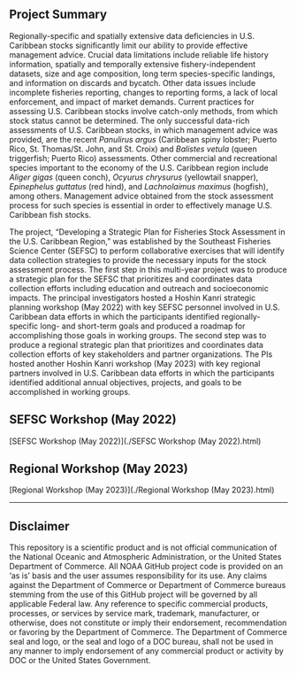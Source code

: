 ## Project Summary

Regionally-specific and spatially extensive data deficiencies in U.S. Caribbean stocks significantly limit our ability to provide effective management advice. Crucial data limitations include reliable life history information, spatially and temporally extensive fishery-independent datasets, size and age composition, long term species-specific landings, and information on discards and bycatch. Other data issues include incomplete fisheries reporting, changes to reporting forms, a lack of local enforcement, and impact of market demands. Current practices for assessing U.S. Caribbean stocks involve catch-only methods, from which stock status cannot be determined. The only successful data-rich assessments of U.S. Caribbean stocks, in which management advice was provided, are the recent _Panulirus argus_ (Caribbean spiny lobster; Puerto Rico, St. Thomas/St. John, and St. Croix) and _Balistes vetula_ (queen triggerfish; Puerto Rico) assessments. Other commercial and recreational species important to the economy of the U.S. Caribbean region include _Aliger gigas_ (queen conch), _Ocyurus chrysurus_ (yellowtail snapper), _Epinephelus guttatus_ (red hind), and _Lachnolaimus maximus_ (hogfish), among others. Management advice obtained from the stock assessment process for such species is essential in order to effectively manage U.S. Caribbean fish stocks.

The project, “Developing a Strategic Plan for Fisheries Stock Assessment in the U.S. Caribbean Region,” was established by the Southeast Fisheries Science Center (SEFSC) to perform collaborative exercises that will identify data collection strategies to provide the necessary inputs for the stock assessment process. The first step in this multi-year project was to produce a strategic plan for the SEFSC that prioritizes and coordinates data collection efforts including education and outreach and socioeconomic impacts. The principal investigators hosted a Hoshin Kanri strategic planning workshop (May 2022) with key SEFSC personnel involved in U.S. Caribbean data efforts in which the participants identified regionally-specific long- and short-term goals and produced a roadmap for accomplishing those goals in working groups. The second step was to produce a regional strategic plan that prioritizes and coordinates data collection efforts of key stakeholders and partner organizations. The PIs hosted another Hoshin Kanri workshop (May 2023) with key regional partners involved in U.S. Caribbean data efforts in which the participants identified additional annual objectives, projects, and goals to be accomplished in working groups.

## SEFSC Workshop (May 2022)
[SEFSC Workshop (May 2022)](./SEFSC Workshop (May 2022).html)

## Regional Workshop (May 2023)
[Regional Workshop (May 2023)](./Regional Workshop (May 2023).html)

* * *

## Disclaimer

This repository is a scientific product and is not official communication of the National Oceanic and Atmospheric Administration, or the United States Department of Commerce. All NOAA GitHub project code is provided on an ‘as is’ basis and the user assumes responsibility for its use. Any claims against the Department of Commerce or Department of Commerce bureaus stemming from the use of this GitHub project will be governed by all applicable Federal law. Any reference to specific commercial products, processes, or services by service mark, trademark, manufacturer, or otherwise, does not constitute or imply their endorsement, recommendation or favoring by the Department of Commerce. The Department of Commerce seal and logo, or the seal and logo of a DOC bureau, shall not be used in any manner to imply endorsement of any commercial product or activity by DOC or the United States Government.
